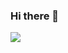 ### Hi there 👋

<a href="https://velog.io/@11_03/posts" target="_blank"><img src="https://img.shields.io/badge/velog-#20C997?style=for-the-badge&logo=velog&logoColor=#20C997"/></a>

<!--
**alwn8918/alwn8918** is a ✨ _special_ ✨ repository because its `README.md` (this file) appears on your GitHub profile.

Here are some ideas to get you started:

- 🔭 I’m currently working on ...
- 🌱 I’m currently learning ...
- 👯 I’m looking to collaborate on ...
- 🤔 I’m looking for help with ...
- 💬 Ask me about ...
- 📫 How to reach me: ...
- 😄 Pronouns: ...
- ⚡ Fun fact: ...
-->
